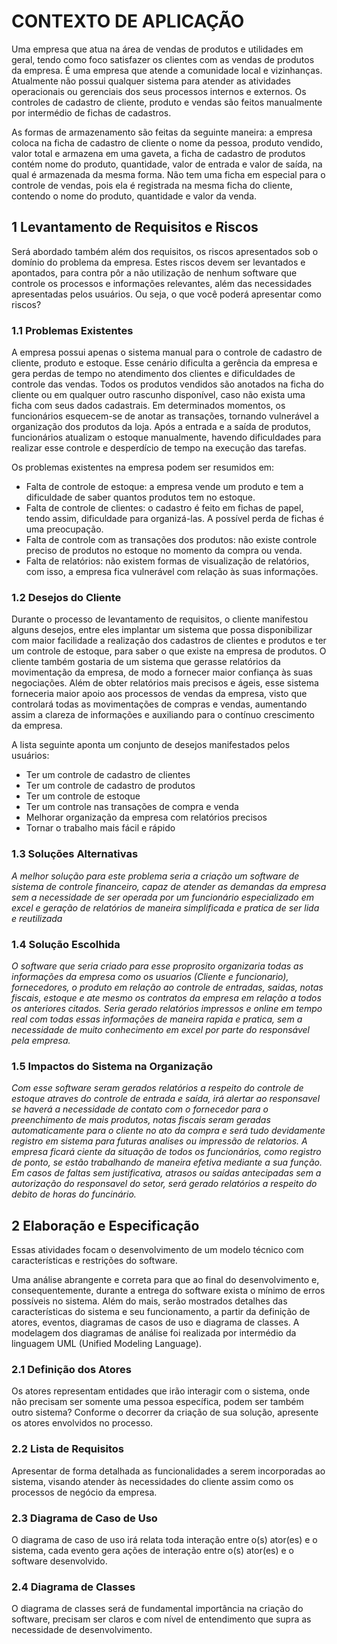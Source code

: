 # CONTEXTO DE APLICAÇÃO
Uma empresa que atua na área de vendas de produtos e utilidades em geral,
tendo como foco satisfazer os clientes com as vendas de produtos da empresa. É
uma empresa que atende a comunidade local e vizinhanças. Atualmente não possui
qualquer sistema para atender as atividades operacionais ou gerenciais dos seus
processos internos e externos. Os controles de cadastro de cliente, produto e
vendas são feitos manualmente por intermédio de fichas de cadastros.

As formas de armazenamento são feitas da seguinte maneira: a empresa
coloca na ficha de cadastro de cliente o nome da pessoa, produto vendido, valor
total e armazena em uma gaveta, a ficha de cadastro de produtos contém nome do
produto, quantidade, valor de entrada e valor de saída, na qual é armazenada da
mesma forma. Não tem uma ficha em especial para o controle de vendas, pois ela é
registrada na mesma ficha do cliente, contendo o nome do produto, quantidade e
valor da venda.

## 1 Levantamento de Requisitos e Riscos
Será abordado também além dos requisitos, os riscos apresentados sob o
domínio do problema da empresa. Estes riscos devem ser levantados e apontados,
para contra pôr a não utilização de nenhum software que controle os processos e
informações relevantes, além das necessidades apresentadas pelos usuários. Ou
seja, o que você poderá apresentar como riscos?

### 1.1 Problemas Existentes
A empresa possui apenas o sistema manual para o controle de cadastro de
cliente, produto e estoque. Esse cenário dificulta a gerência da empresa e gera
perdas de tempo no atendimento dos clientes e dificuldades de controle das vendas.
Todos os produtos vendidos são anotados na ficha do cliente ou em qualquer outro
rascunho disponível, caso não exista uma ficha com seus dados cadastrais. Em
determinados momentos, os funcionários esquecem-se de anotar as transações,
tornando vulnerável a organização dos produtos da loja. Após a entrada e a saída de
produtos, funcionários atualizam o estoque manualmente, havendo dificuldades para
realizar esse controle e desperdício de tempo na execução das tarefas.

Os problemas existentes na empresa podem ser resumidos em:
- Falta de controle de estoque: a empresa vende um produto e tem a
dificuldade de saber quantos produtos tem no estoque.
- Falta de controle de clientes: o cadastro é feito em fichas de papel,
tendo assim, dificuldade para organizá-las. A possível perda de fichas é
uma preocupação.
- Falta de controle com as transações dos produtos: não existe controle
preciso de produtos no estoque no momento da compra ou venda.
- Falta de relatórios: não existem formas de visualização de relatórios,
com isso, a empresa fica vulnerável com relação às suas informações.

### 1.2 Desejos do Cliente
Durante o processo de levantamento de requisitos, o cliente manifestou
alguns desejos, entre eles implantar um sistema que possa disponibilizar com maior
facilidade a realização dos cadastros de clientes e produtos e ter um controle de
estoque, para saber o que existe na empresa de produtos. O cliente também
gostaria de um sistema que gerasse relatórios da movimentação da empresa, de
modo a fornecer maior confiança às suas negociações.
Além de obter relatórios mais precisos e ágeis, esse sistema forneceria maior
apoio aos processos de vendas da empresa, visto que controlará todas as
movimentações de compras e vendas, aumentando assim a clareza de informações
e auxiliando para o contínuo crescimento da empresa. 

A lista seguinte aponta um conjunto de desejos manifestados pelos usuários:
- Ter um controle de cadastro de clientes
- Ter um controle de cadastro de produtos
- Ter um controle de estoque
- Ter um controle nas transações de compra e venda
- Melhorar organização da empresa com relatórios precisos
- Tornar o trabalho mais fácil e rápido

### 1.3 Soluções Alternativas

*A melhor solução para este problema seria a criação um software de sistema de controle financeiro, capaz de atender as demandas da empresa sem a necessidade de ser operada por um funcionário especializado em excel e geração de relatórios de maneira simplificada e pratica de ser lida e reutilizada*

### 1.4 Solução Escolhida

*O *software* que seria criado para esse proprosito organizaria todas as informações da empresa como os usuarios (Cliente e funcionario), fornecedores, o produto em relação ao controle de entradas, saidas, notas fiscais, estoque e ate mesmo os contratos da empresa em relação a todos os anteriores citados. Seria gerado relatórios impressos e online em tempo real com todas essas informações de maneira rapida e pratica, sem a necessidade de muito conhecimento em excel por parte do responsável pela empresa.*

### 1.5 Impactos do Sistema na Organização

*Com esse software seram gerados relatórios a respeito do controle de estoque atraves do controle de entrada e saída, irá alertar ao responsavel se haverá a necessidade de contato com o fornecedor para o preenchimento de mais produtos, notas fiscais seram geradas automaticamente para o cliente no ato da compra e será tudo devidamente registro em sistema para futuras analises ou impressão de relatorios.*
*A empresa ficará ciente da situação de todos os funcionários, como registro de ponto, se estão trabalhando de maneira efetiva mediante a sua função. Em casos de faltas sem justificativa, atrasos ou saídas antecipadas sem a autorização do responsavel do setor, será gerado relatórios a respeito do debito de horas do funcinário.*

## 2 Elaboração e Especificação
Essas atividades focam o desenvolvimento de um modelo técnico com
características e restrições do software.

Uma análise abrangente e correta para que ao final do desenvolvimento e, 
consequentemente, durante a entrega do software exista o mínimo de erros possíveis no 
sistema. Além do mais, serão mostrados detalhes das características do sistema e seu funcionamento, 
a partir da definição de atores, eventos, diagramas de casos de uso e diagrama de classes. 
A modelagem dos diagramas de análise foi realizada por intermédio da linguagem UML (Unified
Modeling Language).

### 2.1 Definição dos Atores
Os atores representam entidades que irão interagir com o sistema, onde não
precisam ser somente uma pessoa específica, podem ser também outro sistema?
Conforme o decorrer da criação de sua solução, apresente os atores envolvidos no
processo.

### 2.2 Lista de Requisitos
Apresentar de forma detalhada as funcionalidades a serem incorporadas ao
sistema, visando atender às necessidades do cliente assim como os processos de
negócio da empresa.

### 2.3 Diagrama de Caso de Uso
O diagrama de caso de uso irá relata toda interação entre o(s) ator(es) e o
sistema, cada evento gera ações de interação entre o(s) ator(es) e o software
desenvolvido.

### 2.4 Diagrama de Classes
O diagrama de classes será de fundamental importância na criação do
software, precisam ser claros e com nível de entendimento que supra as
necessidade de desenvolvimento.
